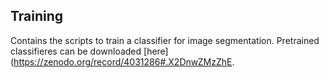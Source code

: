 ## Training
Contains the scripts to train a classifier for image segmentation. Pretrained classifieres can be downloaded [here](https://zenodo.org/record/4031286#.X2DnwZMzZhE.